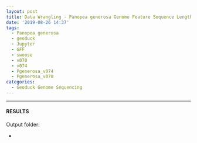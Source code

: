 ```yaml
---
layout: post
title: Data Wrangling - Panopea generosa Genome Feature Sequence Lengths
date: '2019-08-26 14:37'
tags: 
  - Panopea generosa
  - geoduck
  - Jupyter
  - GFF
  - swoose
  - v070
  - v074
  - Pgenerosa_v074
  - Pgenerosa_v070
categories: 
  - Geoduck Genome Sequencing
---
```




---

#### RESULTS

Output folder:

- []()


